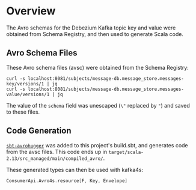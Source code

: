 # Overview

The Avro schemas for the Debezium Kafka topic key and value were obtained from Schema Registry, and then used to generate Scala code.

## Avro Schema Files

These Avro schema files (avsc) were obtained from the Schema Registry:

```
curl -s localhost:8081/subjects/message-db.message_store.messages-key/versions/1 | jq
curl -s localhost:8081/subjects/message-db.message_store.messages-value/versions/1 | jq
```

The value of the `schema` field was unescaped (`\"` replaced by `"`) and saved to these files.

## Code Generation

[`sbt-avrohugger`](https://github.com/julianpeeters/sbt-avrohugger) was added to this project's build.sbt, and generates code from the avsc files. This code ends up in 
`target/scala-2.13/src_managed/main/compiled_avro/`.

These generated types can then be used with kafka4s:

```scala
ConsumerApi.Avro4s.resource[F, Key, Envelope]
```
